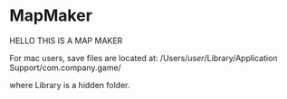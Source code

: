 # MapMaker
HELLO THIS IS A MAP MAKER


For mac users, save files are located at:
/Users/*user*/Library/Application Support/com.company.game/

where Library is a hidden folder.
